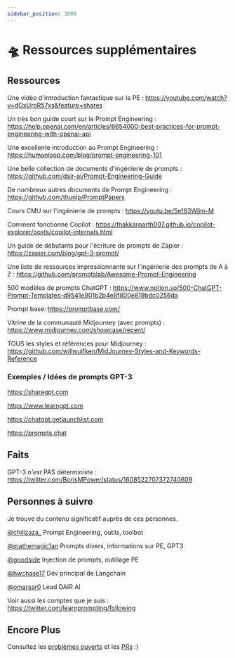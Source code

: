```yaml
---
sidebar_position: 3000
---
```


# 🛸 Ressources supplémentaires

## Ressources

Une vidéo d'introduction fantastique sur le PE : https://youtube.com/watch?v=dOxUroR57xs&feature=shares

Un très bon guide court sur le Prompt Engineering : https://help.openai.com/en/articles/6654000-best-practices-for-prompt-engineering-with-openai-api

Une excellente introduction au Prompt Engineering : https://humanloop.com/blog/prompt-engineering-101

Une belle collection de documents d'ingénierie de prompts : https://github.com/dair-ai/Prompt-Engineering-Guide

De nombreux autres documents de Prompt Engineering : https://github.com/thunlp/PromptPapers

Cours CMU sur l'ingénierie de prompts : https://youtu.be/5ef83Wljm-M

Comment fonctionne Copilot : https://thakkarparth007.github.io/copilot-explorer/posts/copilot-internals.html

Un guide de débutants pour l'écriture de prompts de Zapier : https://zapier.com/blog/gpt-3-prompt/

Une liste de ressources impressionnante sur l'ingénierie des prompts de A à Z : https://github.com/promptslab/Awesome-Prompt-Engineering

500 modèles de prompts ChatGPT : https://www.notion.so/500-ChatGPT-Prompt-Templates-d9541e901b2b4e8f800e819bdc0256da

Prompt base: https://promptbase.com/

Vitrine de la communauté Midjourney (avec prompts) : https://www.midjourney.com/showcase/recent/

TOUS les styles et références pour Midjourney : https://github.com/willwulfken/MidJourney-Styles-and-Keywords-Reference
### Exemples / Idées de prompts GPT-3

https://sharegpt.com 

https://www.learngpt.com 

https://chatgpt.getlaunchlist.com 

https://prompts.chat


## Faits

GPT-3 *n'est* PAS déterministe : https://twitter.com/BorisMPower/status/1608522707372740609

## Personnes à suivre

Je trouve du contenu significatif auprès de ces personnes.


[@chillzaza_](https://mobile.twitter.com/chillzaza_) Prompt Engineering, outils, toolbot

[@mathemagic1an](https://mobile.twitter.com/mathemagic1an) Prompts divers, informations sur PE, GPT3

[@goodside](https://twitter.com/goodside/status/1588247865503010816) Injection de prompts, outillage PE

[@hwchase17](https://twitter.com/hwchase17) Dév principal de Langchain

[@omarsar0](https://twitter.com/omarsar0) Lead DAIR AI


Voir aussi les comptes que je suis : https://twitter.com/learnprompting/following 


## Encore Plus

Consultez les [problèmes ouverts](https://github.com/trigaten/Learn_Prompting/issues) et les [PRs](https://github.com/trigaten/Learn_Prompting/pulls) :)